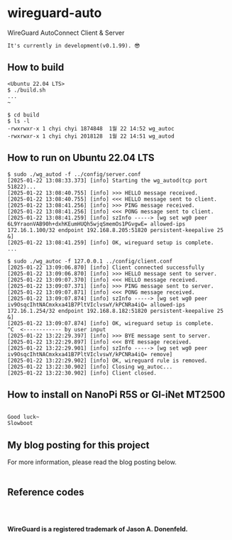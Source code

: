 # wireguard-auto
WireGuard AutoConnect Client &amp; Server

```
It's currently in development(v0.1.99). 😎

```

## How to build
```
<Ubuntu 22.04 LTS>
$ ./build.sh
...
~

$ cd build
$ ls -l
-rwxrwxr-x 1 chyi chyi 1874848  1월 22 14:52 wg_autoc
-rwxrwxr-x 1 chyi chyi 2018128  1월 22 14:51 wg_autod

```

## How to run on Ubuntu 22.04 LTS
```
$ sudo ./wg_autod -f ../config/server.conf 
[2025-01-22 13:08:33.373] [info] Starting the wg_autod(tcp port 51822)...
[2025-01-22 13:08:40.755] [info] >>> HELLO message received.
[2025-01-22 13:08:40.755] [info] <<< HELLO message sent to client.
[2025-01-22 13:08:41.256] [info] >>> PING message received.
[2025-01-22 13:08:41.256] [info] <<< PONG message sent to client.
[2025-01-22 13:08:41.259] [info] szInfo -----> [wg set wg0 peer 6L9YraonVAB90h+dxhKEumHUQh5wjqSmemOs1PGvgwE= allowed-ips 172.16.1.100/32 endpoint 192.168.8.205:51820 persistent-keepalive 25 &]
[2025-01-22 13:08:41.259] [info] OK, wireguard setup is complete.
...

$ sudo ./wg_autoc -f 127.0.0.1 ../config/client.conf
[2025-01-22 13:09:06.870] [info] Client connected successfully
[2025-01-22 13:09:06.870] [info] >>> HELLO message sent to server.
[2025-01-22 13:09:07.370] [info] <<< HELLO message received.
[2025-01-22 13:09:07.371] [info] >>> PING message sent to server.
[2025-01-22 13:09:07.871] [info] <<< PONG message received.
[2025-01-22 13:09:07.874] [info] szInfo -----> [wg set wg0 peer iv9OsqcIhtNACmxkxa41B7PltVIclvswY/kPCNRa4iQ= allowed-ips 172.16.1.254/32 endpoint 192.168.8.182:51820 persistent-keepalive 25 &]
[2025-01-22 13:09:07.874] [info] OK, wireguard setup is complete.
^C  <------------ by user input
[2025-01-22 13:22:29.397] [info] >>> BYE message sent to server.
[2025-01-22 13:22:29.897] [info] <<< BYE message received.
[2025-01-22 13:22:29.901] [info] szInfo -----> [wg set wg0 peer iv9OsqcIhtNACmxkxa41B7PltVIclvswY/kPCNRa4iQ= remove]
[2025-01-22 13:22:29.902] [info] OK, wireguard rule is removed.
[2025-01-22 13:22:30.902] [info] Closing wg_autoc...
[2025-01-22 13:22:30.902] [info] Client closed.
```

## How to install on NanoPi R5S or Gl-iNet MT2500 
```

Good luck~
Slowboot
```

## My blog posting for this project
  For more information, please read the blog posting below.<br>
  <br>

## Reference codes
```
```
  <br>

  __WireGuard is a registered trademark of Jason A. Donenfeld.__
